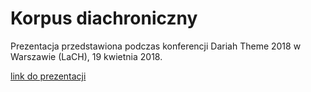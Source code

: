 # Korpus diachroniczny

Prezentacja przedstawiona podczas konferencji Dariah Theme 2018 w Warszawie (LaCH), 19 kwietnia 2018.

[link do prezentacji](https://computationalstylistics.github.io/dariah2018/)
